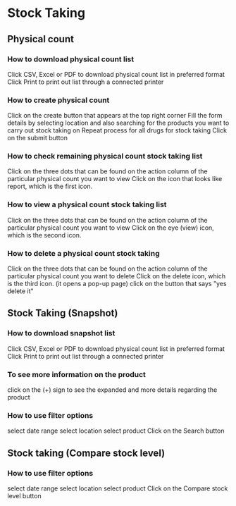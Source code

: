 # Stock Taking
## Physical count
### How to download physical count list
Click CSV, Excel or PDF to download physical count list in preferred format
Click Print to print out list through a connected printer
### How to create physical count
Click on the create button that appears at the top right corner
Fill the form details by selecting location and also searching for the products you want to carry out stock taking on
Repeat process for all drugs for stock taking
Click on the submit button
### How to check remaining physical count stock taking list
Click on the three dots that can be found on the action column of the particular physical count you want to view
Click on the icon that looks like report, which is the first icon. 
### How to view a physical count stock taking list
Click on the three dots that can be found on the action column of the particular physical count you want to view
Click on the eye (view) icon, which is the second icon.
### How to delete a physical count stock taking 
Click on the three dots that can be found on the action column of the particular physical count you want to delete
Click on the delete icon, which is the third icon. (it opens a pop-up page)
click on the button that says "yes delete it"
## Stock Taking (Snapshot)
### How to download snapshot list
Click CSV, Excel or PDF to download physical count list in preferred format
Click Print to print out list through a connected printer
### To see more information on the product
click on the (+) sign to see the expanded and more details regarding the product 
### How to use filter options
select date range
select location
select product
Click on the Search button
## Stock taking (Compare stock level)
### How to use filter options
select date range
select location
select product
Click on the Compare stock level button